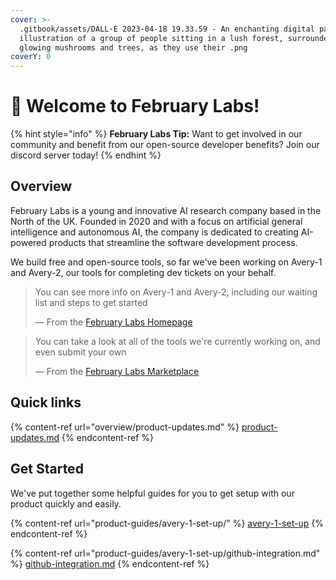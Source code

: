 ```yaml
---
cover: >-
  .gitbook/assets/DALL·E 2023-04-18 19.33.59 - An enchanting digital pastel
  illustration of a group of people sitting in a lush forest, surrounded by
  glowing mushrooms and trees, as they use their .png
coverY: 0
---
```


# 👋 Welcome to February Labs!

{% hint style="info" %}
**February Labs Tip:** Want to get involved in our community and benefit from our open-source developer benefits? Join our discord server today!
{% endhint %}

## Overview

February Labs is a young and innovative AI research company based in the North of the UK. Founded in 2020 and with a focus on artificial general intelligence and autonomous AI, the company is dedicated to creating AI-powered products that streamline the software development process.

We build free and open-source tools, so far we've been working on Avery-1 and Avery-2, our tools for completing dev tickets on your behalf.

> You can see more info on Avery-1 and Avery-2, including our waiting list and steps to get started
>
> — From the [February Labs Homepage](https://feb.co.uk)

> You can take a look at all of the tools we're currently working on, and even submit your own
>
> — From the [February Labs Marketplace](https://feb.co.uk/marketplace)

## Quick links

{% content-ref url="overview/product-updates.md" %}
[product-updates.md](overview/product-updates.md)
{% endcontent-ref %}

## Get Started

We've put together some helpful guides for you to get setup with our product quickly and easily.

{% content-ref url="product-guides/avery-1-set-up/" %}
[avery-1-set-up](product-guides/avery-1-set-up/)
{% endcontent-ref %}

{% content-ref url="product-guides/avery-1-set-up/github-integration.md" %}
[github-integration.md](product-guides/avery-1-set-up/github-integration.md)
{% endcontent-ref %}
